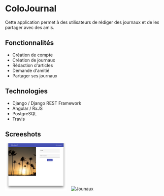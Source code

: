 # ColoJournal

Cette application permet à des utilisateurs de rédiger des journaux et de les partager avec des amis.

##  Fonctionnalités

*  Création de compte
*  Création de journaux
*  Rédaction d'articles
*  Demande d'amitié
*  Partager ses journaux

##  Technologies

*  Django / Django REST Framework
*  Angular / RxJS
*  PostgreSQL
*  Travis 

## Screeshots

<img src="readme/homepage.png" alt="Home page"
style="margin-right: 10px" width="200"/>
<img src="readme/jounaux.png" alt="Jounaux"
style="margin-right: 10px" width="200"/>